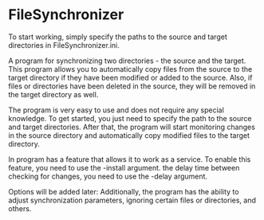 # FileSynchronizer
 
 To start working, simply specify the paths to the source and target directories in FileSynchronizer.ini.

А program for synchronizing two directories - the source and the target. This program allows you to automatically copy files from the source to the target directory if they have been modified or added to the source. Also, if files or directories have been deleted in the source, they will be removed in the target directory as well.

The program is very easy to use and does not require any special knowledge. To get started, you just need to specify the path to the source and target directories. After that, the program will start monitoring changes in the source directory and automatically copy modified files to the target directory.

In program has a feature that allows it to work as a service. To enable this feature, you need to use the -install argument.
the delay time between checking for changes, you need to use the -delay argument.

Options will be added later:
Additionally, the program has the ability to adjust synchronization parameters, ignoring certain files or directories, and others.


